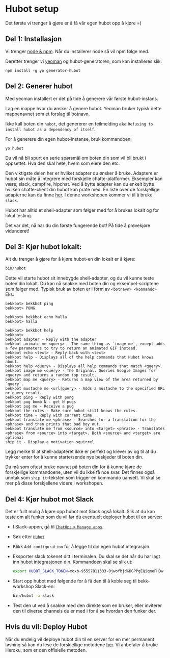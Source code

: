 # Hubot setup

Det første vi trenger å gjøre er å få vår egen hubot opp å kjøre =)

## Del 1: Installasjon
Vi trenger [node & npm](https://nodejs.org/en/download/). Når du installerer node så vil npm følge med.

Deretter trenger vi [yeoman](http://yeoman.io/) og hubot-generatoren, som kan installeres slik: 
 ```
 npm install -g yo generator-hubot
 ```

## Del 2: Generer hubot
Med yeoman installert er det på tide å generere vår første hubot-instans. 

Lag en mappe hvor du ønsker å genere hubot. Yeoman bruker typisk dette mappenavnet som et forslag til botnavn.

Ikke kall boten din `hubot`, det genererer en feilmelding aka `Refusing to install hubot as a dependency of itself`.

For å generere din egen hubot-instanse, bruk kommandoen: 
```
yo hubot
``` 

Du vil nå bli spurt en serie spørsmål om boten din som vil bli brukt i oppsettet. Hva den skal hete, hvem som eiere den etc. 

Den viktigste delen her er hvilket adapter du ønsker å bruke. Adaptere er hubot sin måte å integrere med forskjelle chatte-platformer. Eksempler kan være; slack, campfire, hipchat. Ved å bytte adapter kan du enkelt bytte hvilken chatte-client din hubot kan prate med. En liste over de forskjellige adapterne kan du finne [her](https://hubot.github.com/docs/adapters/). I denne workshopen kommer vi til å bruke `slack`. 

Hubot har alltid et shell-adapter som følger med for å brukes lokalt og for lokal testing. 

Det var det, nå har du din første fungerende bot! På tide å prøvekjøre vidunderet!

## Del 3: Kjør hubot lokalt: 

Alt du trenger å gjøre for å kjøre hubot-en din lokalt er å kjøre: 
```sh
bin/hubot
```
Dette vil starte hubot sit innebygde shell-adapter, og du vil kunne teste boten din lokalt. Du kan nå snakke med boten din og eksempel-scriptene som følger med. Typisk bruk av boten er i form av `<botnavn> <kommando>` Eks:

```
bekkbot> bekkbot ping
bekkbot> PONG

bekkbot> bekkbot echo halla
bekkbot> halla

bekkbot> bekkbot help
bekkbot>
bekkbot adapter - Reply with the adapter
bekkbot animate me <query> - The same thing as `image me`, except adds a few parameters to try to return an animated GIF instead.
bekkbot echo <text> - Reply back with <text>
bekkbot help - Displays all of the help commands that Hubot knows about.
bekkbot help <query> - Displays all help commands that match <query>.
bekkbot image me <query> - The Original. Queries Google Images for <query> and returns a random top result.
bekkbot map me <query> - Returns a map view of the area returned by `query`.
bekkbot mustache me <url|query> - Adds a mustache to the specified URL or query result.
bekkbot ping - Reply with pong
bekkbot pug bomb N - get N pugs
bekkbot pug me - Receive a pug
bekkbot the rules - Make sure hubot still knows the rules.
bekkbot time - Reply with current time
bekkbot translate me <phrase> - Searches for a translation for the <phrase> and then prints that bad boy out.
bekkbot translate me from <source> into <target> <phrase> - Translates <phrase> from <source> into <target>. Both <source> and <target> are optional
ship it - Display a motivation squirrel
```

Legg merke til at shell-adapteret ikke er perfekt og krever av og til at du trykker enter for å kunne starte/sende nye beskjeder til boten din. 

Du må som oftest bruke navnet på boten din for å kunne kjøre de forskjellige kommandoene, uten vil du ikke få noe svar. Det finnes også unntak som `ship it`-teksten som trigger en kommando uansett. Vi skal se mer på disse forskjellene videre i workshopen. 

## Del 4: Kjør hubot mot Slack
Det er fullt mulig å kjøre opp hubot mot Slack også lokalt. Slik at du kan teste om alt funker som du vil før du eventuelt deployer hubot til en server:
- I Slack-appen, gå til [```ChatOps``` > ```Manage apps```](https://chatops-ws.slack.com/apps).
- Søk etter [```Hubot```](https://chatops-ws.slack.com/apps/A0F7XDU93-hubot)
- Klikk ```Add configuration``` for å legge til din egen hubot integrasjon.
- Eksporter slack tokenet ditt i terminalen. Du skal se det når du har lagt inn hubot integrasjonen din. Kommandoen skal se slik ut: 
  
  ```sh
  export HUBOT_SLACK_TOKEN=xoxb-95557811333-0jwofbjdGDGPPgEQiqmeFHDw
  ```
- Start opp hubot med følgende for å få den til å koble seg til bekk-workshop Slack-en:
  
  ```sh 
  bin/hubot -a slack
  ```
- Test den ut ved å snakke med den direkte som en bruker, eller inviterer den til diverse channels du er med i for å se hvordan den funker der. 

## Hvis du vil: Deploy Hubot
Når du endelig vil deploye hubot din til en server for en mer permanent løsning så kan du lese de forskjellige metodene [her](https://hubot.github.com/docs/#deploying). Vi anbefaler å bruke Heroku, som er den offisielle metoden. 


